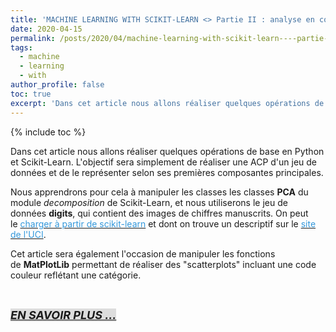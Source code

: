 ```yaml
---
title: 'MACHINE LEARNING WITH SCIKIT-LEARN <> Partie II : analyse en composante principale - ACP'
date: 2020-04-15
permalink: /posts/2020/04/machine-learning-with-scikit-learn----partie-ii---analyse-en-composante-principale---acp
tags:
  - machine
  - learning
  - with
author_profile: false
toc: true
excerpt: 'Dans cet article nous allons réaliser quelques opérations de base en Python et Scikit-Learn. L'objectif sera simplement de réaliser une ACP d'un jeu de données et de le représenter selon ses premières composantes principales.'
---
```


{% include toc %}

<p>Dans cet article nous allons r&eacute;aliser quelques op&eacute;rations de base en Python et Scikit-Learn. L&#39;objectif sera simplement de r&eacute;aliser une ACP d&#39;un jeu de donn&eacute;es et de le repr&eacute;senter selon ses premi&egrave;res composantes principales.</p>



<p>Nous apprendrons pour cela &agrave; manipuler les classes les classes&nbsp;<strong>PCA</strong>&nbsp;du module&nbsp;<em>decomposition</em>&nbsp;de Scikit-Learn, et nous utiliserons le jeu de donn&eacute;es&nbsp;<strong>digits</strong>, qui contient des images de chiffres manuscrits. On peut le&nbsp;<a href="http://scikit-learn.org/stable/modules/generated/sklearn.datasets.load_digits.html#sklearn.datasets.load_digits"><span style="color:#3498db">charger &agrave; partir de scikit-learn</span></a>&nbsp;et dont on trouve un descriptif sur le&nbsp;<a href="http://archive.ics.uci.edu/ml/datasets/Optical+Recognition+of+Handwritten+Digits"><span style="color:#3498db">site de l&#39;UCI</span></a>.</p>



<p>Cet article sera &eacute;galement l&#39;occasion de manipuler les fonctions de&nbsp;<strong>MatPlotLib</strong>&nbsp;permettant de r&eacute;aliser des &quot;scatterplots&quot; incluant une code couleur refl&eacute;tant une cat&eacute;gorie.</p>



<p>&nbsp;</p>



<p><a href="https://github.com/armelsoubeiga/Blog-Examples/blob/master/ML_Witth_Scikit-Learn/Partie_II_analyse_en_composente_principale_ACP.ipynb"><span style="font-size:18px"><strong><em><span style="background-color:#dddddd">EN SAVOIR PLUS ...</span></em></strong></span></a></p>



<div id="gtx-trans" style="left:7px; position:absolute; top:208px">

<div class="gtx-trans-icon">&nbsp;</div>

</div>
